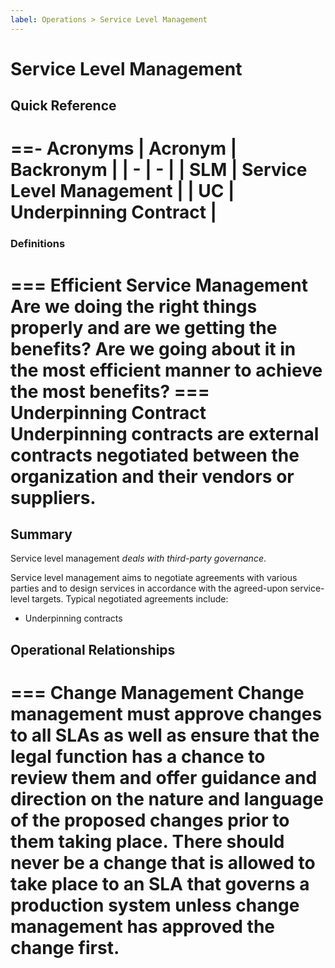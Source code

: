 ```yaml
---
label: Operations > Service Level Management
---
```


# Service Level Management

## Quick Reference

==- Acronyms
| Acronym | Backronym |
| - | - |
| SLM | Service Level Management |
| UC | Underpinning Contract |
===

### Definitions

=== Efficient Service Management
Are we doing the right things properly and are we getting the benefits? Are we going about it in the most efficient manner to achieve the most benefits?
=== Underpinning Contract
Underpinning contracts are external contracts negotiated between the organization and their vendors or suppliers.
===

## Summary

Service level management *deals with third-party governance*.

Service level management aims to negotiate agreements with various parties and to design services in accordance with the agreed-upon service-level targets. Typical negotiated agreements include:

- Underpinning contracts

## Operational Relationships

=== Change Management
Change management must approve changes to all SLAs as well as ensure that the legal function has a chance to review them and offer guidance and direction on the nature and language of the proposed changes prior to them taking place. There should never be a change that is allowed to take place to an SLA that governs a production system unless change management has approved the change first.
===
